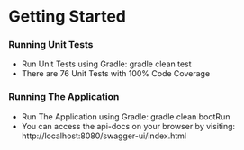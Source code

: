 # Getting Started

### Running Unit Tests

* Run Unit Tests using Gradle: gradle clean test
* There are 76 Unit Tests with 100% Code Coverage

### Running The Application

* Run The Application using Gradle: gradle clean bootRun
* You can access the api-docs on your browser by visiting:  http://localhost:8080/swagger-ui/index.html


